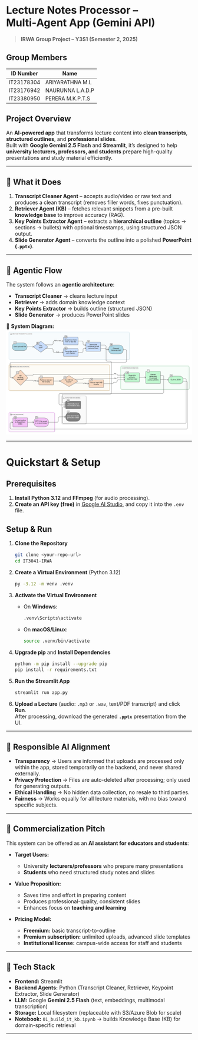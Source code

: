 # Lecture Notes Processor – Multi‑Agent App (Gemini API)

> **IRWA Group Project – Y3S1 (Semester 2, 2025)**

## Group Members

| ID Number       | Name             |
|----------------|------------------|
| IT23178304      | ARIYARATHNA M.L  |
| IT23176942      | NAURUNNA L.A.D.P |
| IT23380950      | PERERA M.K.P.T.S |



## Project Overview
An **AI-powered app** that transforms lecture content into **clean transcripts**, **structured outlines**, and **professional slides**.  
Built with **Google Gemini 2.5 Flash** and **Streamlit**, it’s designed to help **university lecturers, professors, and students** prepare high-quality presentations and study material efficiently.  

---

## 🔹 What it Does
1. **Transcript Cleaner Agent** – accepts audio/video or raw text and produces a clean transcript (removes filler words, fixes punctuation).  
2. **Retriever Agent (KB)** – fetches relevant snippets from a pre-built **knowledge base** to improve accuracy (RAG).  
3. **Key Points Extractor Agent** – extracts a **hierarchical outline** (topics → sections → bullets) with optional timestamps, using structured JSON output.  
4. **Slide Generator Agent** – converts the outline into a polished **PowerPoint (`.pptx`)**.  

---

## 🔹 Agentic Flow
The system follows an **agentic architecture**:

- **Transcript Cleaner** → cleans lecture input  
- **Retriever** → adds domain knowledge context  
- **Key Points Extractor** → builds outline (structured JSON)  
- **Slide Generator** → produces PowerPoint slides  

📌 **System Diagram:**  
![Agentic Flow](docs/agents_flow.png)  

---

# Quickstart & Setup

## Prerequisites
1. **Install Python 3.12** and **FFmpeg** (for audio processing).
2. **Create an API key (free)** in [Google AI Studio](https://console.cloud.google.com/), and copy it into the `.env` file.

## Setup & Run

1. **Clone the Repository**
   ```bash
   git clone <your-repo-url>
   cd IT3041-IRWA
   ```

2. **Create a Virtual Environment** (Python 3.12)
   ```bash
   py -3.12 -m venv .venv
   ```

3. **Activate the Virtual Environment**
   * On **Windows**:
     ```bash
     .venv\Scripts\activate
     ```
   * On **macOS/Linux**:
     ```bash
     source .venv/bin/activate
     ```

4. **Upgrade pip** and **Install Dependencies**
   ```bash
   python -m pip install --upgrade pip
   pip install -r requirements.txt
   ```

5. **Run the Streamlit App**
   ```bash
   streamlit run app.py
   ```

6. **Upload a Lecture** (audio: `.mp3` or `.wav`, text/PDF transcript) and click **Run**.  
   After processing, download the generated **`.pptx`** presentation from the UI.

---

## 🔹 Responsible AI Alignment
- **Transparency** → Users are informed that uploads are processed only within the app, stored temporarily on the backend, and never shared externally.  
- **Privacy Protection** → Files are auto-deleted after processing; only used for generating outputs.  
- **Ethical Handling** → No hidden data collection, no resale to third parties.  
- **Fairness** → Works equally for all lecture materials, with no bias toward specific subjects.  

---

## 🔹 Commercialization Pitch
This system can be offered as an **AI assistant for educators and students**:

- **Target Users:**  
  - University **lecturers/professors** who prepare many presentations  
  - **Students** who need structured study notes and slides  

- **Value Proposition:**  
  - Saves time and effort in preparing content  
  - Produces professional-quality, consistent slides  
  - Enhances focus on **teaching and learning**  

- **Pricing Model:**  
  - **Freemium:** basic transcript-to-outline  
  - **Premium subscription:** unlimited uploads, advanced slide templates  
  - **Institutional license:** campus-wide access for staff and students  

---

## 🔹 Tech Stack
- **Frontend:** Streamlit  
- **Backend Agents:** Python (Transcript Cleaner, Retriever, Keypoint Extractor, Slide Generator)  
- **LLM:** Google **Gemini 2.5 Flash** (text, embeddings, multimodal transcription)  
- **Storage:** Local filesystem (replaceable with S3/Azure Blob for scale)  
- **Notebook:** `01_build_it_kb.ipynb` → builds Knowledge Base (KB) for domain-specific retrieval  

---
